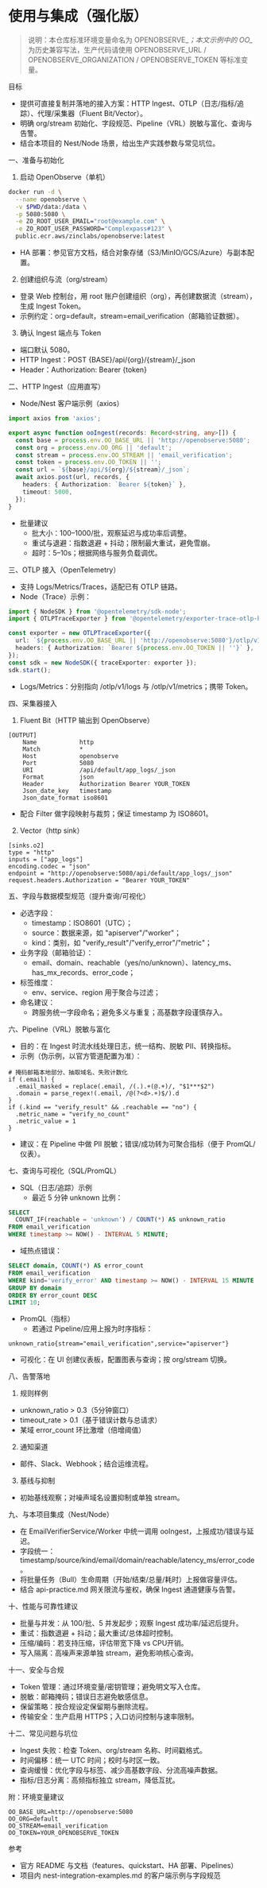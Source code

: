 # 使用与集成（强化版）
> 说明：本仓库标准环境变量命名为 OPENOBSERVE_*；本文示例中的 OO_* 为历史兼容写法，生产代码请使用 OPENOBSERVE_URL / OPENOBSERVE_ORGANIZATION / OPENOBSERVE_TOKEN 等标准变量。

目标
- 提供可直接复制并落地的接入方案：HTTP Ingest、OTLP（日志/指标/追踪）、代理/采集器（Fluent Bit/Vector）。
- 明确 org/stream 初始化、字段规范、Pipeline（VRL）脱敏与富化、查询与告警。
- 结合本项目的 Nest/Node 场景，给出生产实践参数与常见坑位。

一、准备与初始化
1) 启动 OpenObserve（单机）
```bash
docker run -d \
  --name openobserve \
  -v $PWD/data:/data \
  -p 5080:5080 \
  -e ZO_ROOT_USER_EMAIL="root@example.com" \
  -e ZO_ROOT_USER_PASSWORD="Complexpass#123" \
  public.ecr.aws/zinclabs/openobserve:latest
```
- HA 部署：参见官方文档，结合对象存储（S3/MinIO/GCS/Azure）与副本配置。

2) 创建组织与流（org/stream）
- 登录 Web 控制台，用 root 账户创建组织（org），再创建数据流（stream），生成 Ingest Token。
- 示例约定：org=default，stream=email_verification（邮箱验证数据）。

3) 确认 Ingest 端点与 Token
- 端口默认 5080。
- HTTP Ingest：POST {BASE}/api/{org}/{stream}/_json
- Header：Authorization: Bearer {token}

二、HTTP Ingest（应用直写）
- Node/Nest 客户端示例（axios）
```ts
import axios from 'axios';

export async function ooIngest(records: Record<string, any>[]) {
  const base = process.env.OO_BASE_URL || 'http://openobserve:5080';
  const org = process.env.OO_ORG || 'default';
  const stream = process.env.OO_STREAM || 'email_verification';
  const token = process.env.OO_TOKEN || '';
  const url = `${base}/api/${org}/${stream}/_json`;
  await axios.post(url, records, {
    headers: { Authorization: `Bearer ${token}` },
    timeout: 5000,
  });
}
```
- 批量建议
  - 批大小：100–1000/批，观察延迟与成功率后调整。
  - 重试与退避：指数退避 + 抖动；限制最大重试，避免雪崩。
  - 超时：5–10s；根据网络与服务负载调优。

三、OTLP 接入（OpenTelemetry）
- 支持 Logs/Metrics/Traces，适配已有 OTLP 链路。
- Node（Trace）示例：
```ts
import { NodeSDK } from '@opentelemetry/sdk-node';
import { OTLPTraceExporter } from '@opentelemetry/exporter-trace-otlp-http';

const exporter = new OTLPTraceExporter({
  url: `${process.env.OO_BASE_URL || 'http://openobserve:5080'}/otlp/v1/traces`,
  headers: { Authorization: `Bearer ${process.env.OO_TOKEN || ''}` },
});
const sdk = new NodeSDK({ traceExporter: exporter });
sdk.start();
```
- Logs/Metrics：分别指向 /otlp/v1/logs 与 /otlp/v1/metrics；携带 Token。

四、采集器接入
1) Fluent Bit（HTTP 输出到 OpenObserve）
```
[OUTPUT]
    Name            http
    Match           *
    Host            openobserve
    Port            5080
    URI             /api/default/app_logs/_json
    Format          json
    Header          Authorization Bearer YOUR_TOKEN
    Json_date_key   timestamp
    Json_date_format iso8601
```
- 配合 Filter 做字段映射与裁剪；保证 timestamp 为 ISO8601。

2) Vector（http sink）
```
[sinks.o2]
type = "http"
inputs = ["app_logs"]
encoding.codec = "json"
endpoint = "http://openobserve:5080/api/default/app_logs/_json"
request.headers.Authorization = "Bearer YOUR_TOKEN"
```

五、字段与数据模型规范（提升查询/可视化）
- 必选字段：
  - timestamp：ISO8601（UTC）；
  - source：数据来源，如 "apiserver"/"worker"；
  - kind：类别，如 "verify_result"/"verify_error"/"metric"；
- 业务字段（邮箱验证）：
  - email、domain、reachable（yes/no/unknown）、latency_ms、has_mx_records、error_code；
- 标签维度：
  - env、service、region 用于聚合与过滤；
- 命名建议：
  - 跨服务统一字段命名；避免多义与重复；高基数字段谨慎存入。

六、Pipeline（VRL）脱敏与富化
- 目的：在 Ingest 时流水线处理日志，统一结构、脱敏 PII、转换指标。
- 示例（伪示例，以官方管道配置为准）：
```
# 掩码邮箱本地部分、抽取域名、失败计数化
if (.email) {
  .email_masked = replace(.email, /(.).+(@.+)/, "$1***$2")
  .domain = parse_regex!(.email, /@(?<d>.+)$/).d
}
if (.kind == "verify_result" && .reachable == "no") {
  .metric_name = "verify_no_count"
  .metric_value = 1
}
```
- 建议：在 Pipeline 中做 PII 脱敏；错误/成功转为可聚合指标（便于 PromQL/仪表）。

七、查询与可视化（SQL/PromQL）
- SQL（日志/追踪）示例
  - 最近 5 分钟 unknown 比例：
```sql
SELECT
  COUNT_IF(reachable = 'unknown') / COUNT(*) AS unknown_ratio
FROM email_verification
WHERE timestamp >= NOW() - INTERVAL 5 MINUTE;
```
  - 域热点错误：
```sql
SELECT domain, COUNT(*) AS error_count
FROM email_verification
WHERE kind='verify_error' AND timestamp >= NOW() - INTERVAL 15 MINUTE
GROUP BY domain
ORDER BY error_count DESC
LIMIT 10;
```
- PromQL（指标）
  - 若通过 Pipeline/应用上报为时序指标：
```
unknown_ratio{stream="email_verification",service="apiserver"}
```
- 可视化：在 UI 创建仪表板，配置图表与查询；按 org/stream 切换。

八、告警落地
1) 规则样例
- unknown_ratio > 0.3（5分钟窗口）
- timeout_rate > 0.1（基于错误计数与总请求）
- 某域 error_count 环比激增（倍增阈值）
2) 通知渠道
- 邮件、Slack、Webhook；结合运维流程。
3) 基线与抑制
- 初始基线观察；对噪声域名设置抑制或单独 stream。

九、与本项目集成（Nest/Node）
- 在 EmailVerifierService/Worker 中统一调用 ooIngest，上报成功/错误与延迟。
- 字段统一：timestamp/source/kind/email/domain/reachable/latency_ms/error_code。
- 将批量任务（Bull）生命周期（开始/结束/总量/耗时）上报做容量评估。
- 结合 api-practice.md 网关限流与鉴权，确保 Ingest 通道健康与告警。

十、性能与可靠性建议
- 批量与并发：从 100/批、5 并发起步；观察 Ingest 成功率/延迟后提升。
- 重试：指数退避 + 抖动；最大重试/总体超时控制。
- 压缩/编码：若支持压缩，评估带宽下降 vs CPU开销。
- 写入隔离：高噪声来源单独 stream，避免影响核心查询。

十一、安全与合规
- Token 管理：通过环境变量/密钥管理；避免明文写入仓库。
- 脱敏：邮箱掩码；错误日志避免敏感信息。
- 保留策略：按合规设定保留期与删除流程。
- 传输安全：生产启用 HTTPS；入口访问控制与速率限制。

十二、常见问题与坑位
- Ingest 失败：检查 Token、org/stream 名称、时间戳格式。
- 时间偏移：统一 UTC 时间；校时与时区一致。
- 查询缓慢：优化字段与标签、减少高基数字段、分流高噪声数据。
- 指标/日志分离：高频指标独立 stream，降低互扰。

附：环境变量建议
```
OO_BASE_URL=http://openobserve:5080
OO_ORG=default
OO_STREAM=email_verification
OO_TOKEN=YOUR_OPENOBSERVE_TOKEN
```

参考
- 官方 README 与文档（features、quickstart、HA 部署、Pipelines）
- 项目内 nest-integration-examples.md 的客户端示例与字段规范